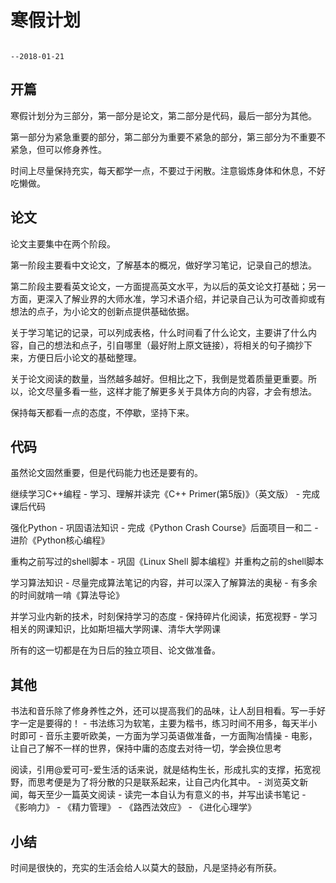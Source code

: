 # 寒假计划
                                                                                                                --2018-01-21

## 开篇

寒假计划分为三部分，第一部分是论文，第二部分是代码，最后一部分为其他。

第一部分为紧急重要的部分，第二部分为重要不紧急的部分，第三部分为不重要不紧急，但可以修身养性。

时间上尽量保持充实，每天都学一点，不要过于闲散。注意锻炼身体和休息，不好吃懒做。


## 论文

论文主要集中在两个阶段。

第一阶段主要看中文论文，了解基本的概况，做好学习笔记，记录自己的想法。

第二阶段主要看英文论文，一方面提高英文水平，为以后的英文论文打基础；另一方面，更深入了解业界的大师水准，学习术语介绍，并记录自己认为可改善抑或有想法的点子，为小论文的创新点提供基础依据。

关于学习笔记的记录，可以列成表格，什么时间看了什么论文，主要讲了什么内容，自己的想法和点子，引自哪里（最好附上原文链接），将相关的句子摘抄下来，方便日后小论文的基础整理。

关于论文阅读的数量，当然越多越好。但相比之下，我倒是觉着质量更重要。所以，论文尽量多看一些，这样才能了解更多关于具体方向的内容，才会有想法。

保持每天都看一点的态度，不停歇，坚持下来。



## 代码

虽然论文固然重要，但是代码能力也还是要有的。

继续学习C++编程
    - 学习、理解并读完《C++ Primer(第5版)》（英文版）
    - 完成课后代码

强化Python
    - 巩固语法知识
    - 完成《Python Crash Course》后面项目一和二
    - 进阶《Python核心编程》

重构之前写过的shell脚本
    - 巩固《Linux Shell 脚本编程》并重构之前的shell脚本

学习算法知识
    - 尽量完成算法笔记的内容，并可以深入了解算法的奥秘
    - 有多余的时间就啃一啃《算法导论》

并学习业内新的技术，时刻保持学习的态度
    - 保持碎片化阅读，拓宽视野
    - 学习相关的网课知识，比如斯坦福大学网课、清华大学网课

所有的这一切都是在为日后的独立项目、论文做准备。


## 其他

书法和音乐除了修身养性之外，还可以提高我们的品味，让人刮目相看。写一手好字一定是要得的！
    - 书法练习为软笔，主要为楷书，练习时间不用多，每天半小时即可
    - 音乐主要听欧美，一方面为学习英语做准备，一方面陶冶情操
    - 电影，让自己了解不一样的世界，保持中庸的态度去对待一切，学会换位思考

阅读，引用@爱可可-爱生活的话来说，就是结构生长，形成扎实的支撑，拓宽视野，而思考便是为了将分散的只是联系起来，让自己内化其中。
    - 浏览英文新闻，每天至少一篇英文阅读
    - 读完一本自认为有意义的书，并写出读书笔记
        - 《影响力》
        - 《精力管理》
        - 《路西法效应》
        - 《进化心理学》

## 小结

时间是很快的，充实的生活会给人以莫大的鼓励，凡是坚持必有所获。
